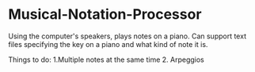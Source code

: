 # Musical-Notation-Processor

Using the computer's speakers, plays notes on a piano. Can support text files specifying the key on a piano and what kind of note it is.

Things to do:
1.Multiple notes at the same time
2. Arpeggios
